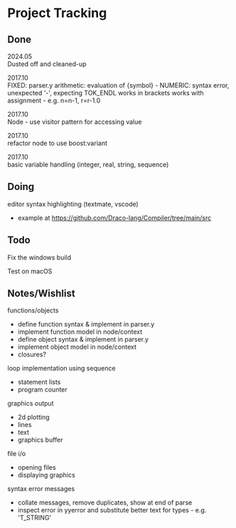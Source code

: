 # Project Tracking

## Done

2024.05  
Dusted off and cleaned-up

2017.10  
FIXED:
parser.y
arithmetic: evaluation of {symbol} - NUMERIC: syntax error, unexpected '-', expecting TOK_ENDL
works in brackets
works with assignment - e.g. n=n-1, r=r-1.0

2017.10  
Node - use visitor pattern for accessing value

2017.10  
refactor node to use boost:variant

2017.10  
basic variable handling (integer, real, string, sequence)

## Doing

editor syntax highlighting (textmate, vscode)  
- example at <https://github.com/Draco-lang/Compiler/tree/main/src>

## Todo

Fix the windows build

Test on macOS

## Notes/Wishlist

functions/objects  
- define function syntax & implement in parser.y
- implement function model in node/context
- define object syntax & implement in parser.y
- implement object model in node/context
- closures?

loop implementation using sequence  
- statement lists
- program counter

graphics output  
- 2d plotting
- lines
- text
- graphics buffer

file i/o
- opening files
- displaying graphics

syntax error messages
- collate messages, remove duplicates, show at end of parse
- inspect error in yyerror and substitute better text for types - e.g. 'T_STRING'
